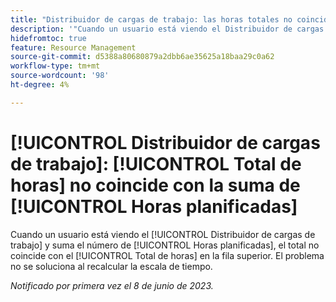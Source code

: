```yaml
---
title: "Distribuidor de cargas de trabajo: las horas totales no coinciden con la suma de las horas planificadas"
description: '"Cuando un usuario está viendo el Distribuidor de cargas de trabajo y suma el número de horas planificadas, el total no coincide con las horas totales en la fila superior. El recálculo de la cronología no resuelve el problema".'
hidefromtoc: true
feature: Resource Management
source-git-commit: d5388a80680879a2dbb6ae35625a18baa29c0a62
workflow-type: tm+mt
source-wordcount: '98'
ht-degree: 4%

---
```



# [!UICONTROL Distribuidor de cargas de trabajo]: [!UICONTROL Total de horas] no coincide con la suma de [!UICONTROL Horas planificadas]

Cuando un usuario está viendo el [!UICONTROL Distribuidor de cargas de trabajo] y suma el número de [!UICONTROL Horas planificadas], el total no coincide con el [!UICONTROL Total de horas] en la fila superior. El problema no se soluciona al recalcular la escala de tiempo.

_Notificado por primera vez el 8 de junio de 2023._

